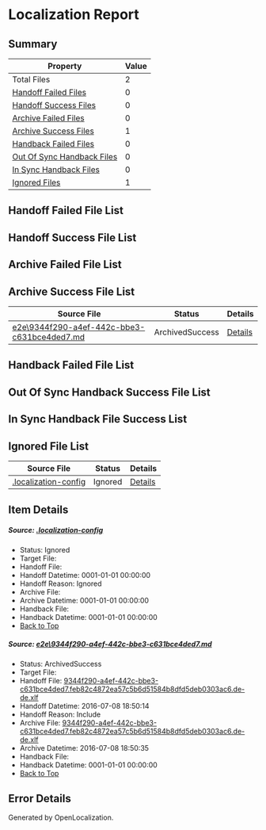 # <a name='report-top'></a> Localization Report

## Summary
 Property | Value 
 -------- | ----- 
 Total Files | 2
[ Handoff Failed Files ](#handoff-failed-list)| 0
[ Handoff Success Files ](#handoff-success-list)| 0
[ Archive Failed Files ](#archive-failed-list)| 0
[ Archive Success Files ](#archive-success-list)| 1
[ Handback Failed Files ](#handback-failed-list)| 0
[ Out Of Sync Handback Files ](#outofsync-handback-success-list)| 0
[ In Sync Handback Files ](#insync-handback-success-list)| 0
[ Ignored Files ](#ignored-list)| 1

## <a name='handoff-failed-list'></a> Handoff Failed File List

## <a name='handoff-success-list'></a> Handoff Success File List

## <a name='archive-failed-list'></a> Archive Failed File List

## <a name='archive-success-list'></a> Archive Success File List
 Source File | Status | Details 
 ----------- | ------ | ------- 
 [e2e\9344f290-a4ef-442c-bbe3-c631bce4ded7.md](https://github.com/OpenLocalizationTestOrg/oltest/blob/2d4f47688821e9537dad04a515dc58b779ff79f6/e2e/9344f290-a4ef-442c-bbe3-c631bce4ded7.md) | ArchivedSuccess | [Details](#b39b0832c337e43673909ac37b47be0a13c9ef2b1)

## <a name='handback-failed-list'></a> Handback Failed File List

## <a name='outofsync-handback-success-list'></a> Out Of Sync Handback Success File List

## <a name='insync-handback-success-list'></a> In Sync Handback File Success List

## <a name='ignored-list'></a> Ignored File List
 Source File | Status | Details 
 ----------- | ------ | ------- 
 [.localization-config](https://github.com/OpenLocalizationTestOrg/oltest/blob/2d4f47688821e9537dad04a515dc58b779ff79f6/.localization-config) | Ignored | [Details](#3d4f252ac210baf56311d7e97dcc2db10974dbd20)

## Item Details
##### <a name='3d4f252ac210baf56311d7e97dcc2db10974dbd20'></a> Source: [.localization-config](https://github.com/OpenLocalizationTestOrg/oltest/blob/2d4f47688821e9537dad04a515dc58b779ff79f6/.localization-config)
* Status: Ignored
* Target File: 
* Handoff File: 
* Handoff Datetime: 0001-01-01 00:00:00
* Handoff Reason: Ignored
* Archive File: 
* Archive Datetime: 0001-01-01 00:00:00
* Handback File: 
* Handback Datetime: 0001-01-01 00:00:00
* [Back to Top](#report-top)

##### <a name='b39b0832c337e43673909ac37b47be0a13c9ef2b1'></a> Source: [e2e\9344f290-a4ef-442c-bbe3-c631bce4ded7.md](https://github.com/OpenLocalizationTestOrg/oltest/blob/2d4f47688821e9537dad04a515dc58b779ff79f6/e2e/9344f290-a4ef-442c-bbe3-c631bce4ded7.md)
* Status: ArchivedSuccess
* Target File: 
* Handoff File: [9344f290-a4ef-442c-bbe3-c631bce4ded7.feb82c4872ea57c5b6d51584b8dfd5deb0303ac6.de-de.xlf](https://github.com/OpenLocalizationTestOrg/olhandoff-e2e/blob/d3ce9d9e83068cd905c5a9e536fbc1562a09cde2/ol-handoff/OpenLocalizationTestOrg/oltest-dede-fly/ci/ht/9344f290-a4ef-442c-bbe3-c631bce4ded7.feb82c4872ea57c5b6d51584b8dfd5deb0303ac6.de-de.xlf)
* Handoff Datetime: 2016-07-08 18:50:14
* Handoff Reason: Include
* Archive File: [9344f290-a4ef-442c-bbe3-c631bce4ded7.feb82c4872ea57c5b6d51584b8dfd5deb0303ac6.de-de.xlf](https://github.com/OpenLocalizationTestOrg/olhandoff-e2e/blob/4264e5f7c165a3915374dc925c715663cf3c5eae/ol-archive/OpenLocalizationTestOrg/oltest-dede-fly/ci/ht/9344f290-a4ef-442c-bbe3-c631bce4ded7.feb82c4872ea57c5b6d51584b8dfd5deb0303ac6.de-de.xlf)
* Archive Datetime: 2016-07-08 18:50:35
* Handback File: 
* Handback Datetime: 0001-01-01 00:00:00
* [Back to Top](#report-top)


## Error Details

Generated by OpenLocalization.
